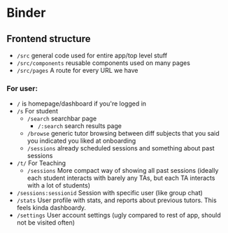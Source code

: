 # Binder

## Frontend structure

- `/src` general code used for entire app/top level stuff
- `/src/components` reusable components used on many pages
- `/src/pages` A route for every URL we have

### For user:

- `/` is homepage/dashboard if you're logged in
- `/s` For student
  - `/search` searchbar page
    - `/:search` search results page
  - `/browse` generic tutor browsing between diff subjects that you said you indicated you liked at onboarding
  - `/sessions` already scheduled sessions and something about past sessions
- `/t/` For Teaching
  - `/sessions` More compact way of showing all past sessions (ideally each student interacts with barely any TAs, but each TA interacts with a lot of students)
- `/sessions:sessionid` Session with specific user (like group chat)
- `/stats` User profile with stats, and reports about previous tutors. This feels kinda dashboardy.
- `/settings` User account settings (ugly compared to rest of app, should not be visited often)
